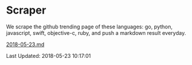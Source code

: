 # Scraper

We scrape the github trending page of these languages: go, python, javascript, swift, objective-c, ruby, and push a markdown result everyday.

[2018-05-23.md](https://github.com/henson/Scraper/blob/master/2018-05-23.md)

Last Updated: 2018-05-23 10:17:01